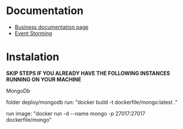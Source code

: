

# Documentation
- [Business documentation page](https://github.com/ggimenes/sample-dotnet/tree/main/doc)
- [Event Storming](https://github.com/ggimenes/sample-dotnet/tree/main/doc/diagrams/event-storming)

# Instalation

**SKIP STEPS IF YOU ALREADY HAVE THE FOLLOWING INSTANCES RUNNING ON YOUR MACHINE**

MongoDb

folder deploy/mongodb
run:
"docker build -t dockerfile/mongo:latest  ."

run image:
"docker run -d --name mongo -p 27017:27017 dockerfile/mongo"
